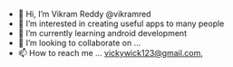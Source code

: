 - 👋 Hi, I’m Vikram Reddy @vikramred
- 👀 I’m interested in creating useful apps to many people
- 🌱 I’m currently learning android development
- 💞️ I’m looking to collaborate on ...
- 📫 How to reach me ... vickywick123@gmail.com, 

<!---
vikramred/vikramred is a ✨ special ✨ repository because its `README.md` (this file) appears on your GitHub profile.
You can click the Preview link to take a look at your changes.
--->
